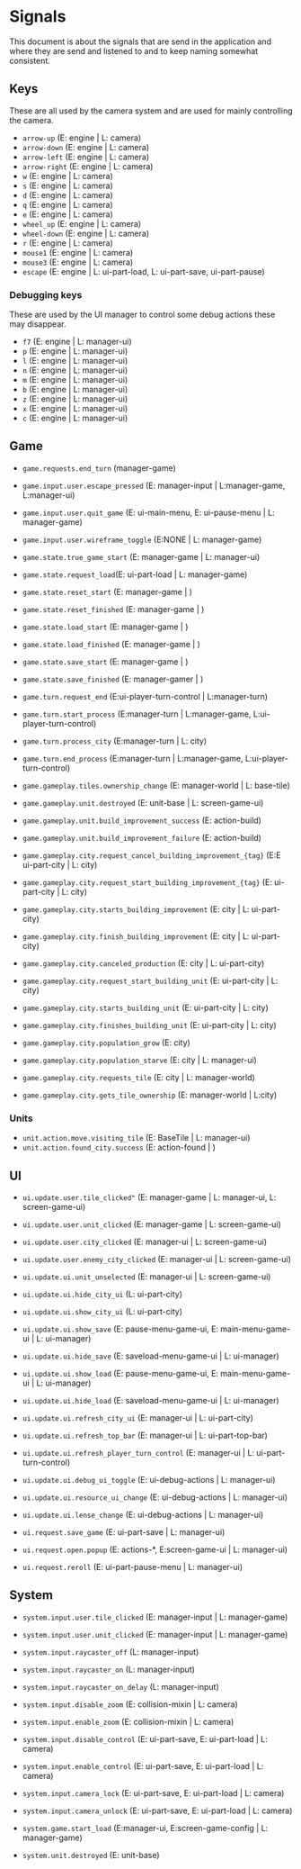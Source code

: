 # Signals

This document is about the signals that are send in the application and where they are send and listened to and to keep naming somewhat consistent.

## Keys

These are all used by the camera system and are used for mainly controlling the camera.

- `arrow-up` (E: engine | L: camera)
- `arrow-down` (E: engine | L: camera)
- `arrow-left` (E: engine | L: camera)
- `arrow-right` (E: engine | L: camera)
- `w` (E: engine | L: camera)
- `s` (E: engine | L: camera)
- `d` (E: engine | L: camera)
- `q` (E: engine | L: camera)
- `e` (E: engine | L: camera)
- `wheel_up` (E: engine | L: camera)
- `wheel-down` (E: engine | L: camera)
- `r` (E: engine | L: camera)
- `mouse1` (E: engine | L: camera)
- `mouse3` (E: engine | L: camera)
- `escape` (E: engine | L: ui-part-load, L: ui-part-save, ui-part-pause)

### Debugging keys

These are used by the UI manager to control some debug actions these may disappear.

- `f7` (E: engine | L: manager-ui)
- `p` (E: engine | L: manager-ui)
- `l` (E: engine | L: manager-ui)
- `n` (E: engine | L: manager-ui)
- `m` (E: engine | L: manager-ui)
- `b` (E: engine | L: manager-ui)
- `z` (E: engine | L: manager-ui)
- `x` (E: engine | L: manager-ui)
- `c` (E: engine | L: manager-ui)

## Game

- `game.requests.end_turn` (manager-game)
- `game.input.user.escape_pressed` (E: manager-input | L:manager-game, L:manager-ui)
- `game.input.user.quit_game` (E: ui-main-menu, E: ui-pause-menu | L: manager-game)
- `game.input.user.wireframe_toggle` (E:NONE | L: manager-game)

- `game.state.true_game_start` (E: manager-game | L: manager-ui)
- `game.state.request_load`(E: ui-part-load | L: manager-game)
- `game.state.reset_start` (E: manager-game | )
- `game.state.reset_finished` (E: manager-game | )
- `game.state.load_start` (E: manager-game | )
- `game.state.load_finished` (E: manager-game | )
- `game.state.save_start` (E: manager-game | )
- `game.state.save_finished` (E: manager-gamer | )

- `game.turn.request_end` (E:ui-player-turn-control | L:manager-turn)
- `game.turn.start_process` (E:manager-turn | L:manager-game, L:ui-player-turn-control)
- `game.turn.process_city` (E:manager-turn | L: city)
- `game.turn.end_process` (E:manager-turn | L:manager-game, L:ui-player-turn-control)

- `game.gameplay.tiles.ownership_change` (E: manager-world | L: base-tile)
- `game.gameplay.unit.destroyed` (E: unit-base | L: screen-game-ui)
- `game.gameplay.unit.build_improvement_success` (E: action-build)
- `game.gameplay.unit.build_improvement_failure` (E: action-build)

- `game.gameplay.city.request_cancel_building_improvement_{tag}` (E:E ui-part-city | L: city)
- `game.gameplay.city.request_start_building_improvement_{tag}` (E: ui-part-city | L: city)
- `game.gameplay.city.starts_building_improvement` (E: city | L: ui-part-city)
- `game.gameplay.city.finish_building_improvement` (E: city | L: ui-part-city)
- `game.gameplay.city.canceled_production` (E: city | L: ui-part-city)

- `game.gameplay.city.request_start_building_unit` (E: ui-part-city | L: city)
- `game.gameplay.city.starts_building_unit` (E: ui-part-city | L: city)
- `game.gameplay.city.finishes_building_unit` (E: ui-part-city | L: city)

- `game.gameplay.city.population_grow` (E: city)
- `game.gameplay.city.population_starve` (E: city | L: manager-ui)
- `game.gameplay.city.requests_tile` (E: city | L: manager-world)
- `game.gameplay.city.gets_tile_ownership` (E: manager-world | L:city)

### Units

- `unit.action.move.visiting_tile` (E: BaseTile | L: manager-ui)
- `unit.action.found_city.success` (E: action-found | )

## UI

- `ui.update.user.tile_clicked"` (E: manager-game | L: manager-ui, L: screen-game-ui)
- `ui.update.user.unit_clicked` (E: manager-game | L: screen-game-ui)
- `ui.update.user.city_clicked` (E: manager-ui | L: screen-game-ui)
- `ui.update.user.enemy_city_clicked` (E: manager-ui | L: screen-game-ui)

- `ui.update.ui.unit_unselected` (E: manager-ui | L: screen-game-ui)

- `ui.update.ui.hide_city_ui` (L: ui-part-city)
- `ui.update.ui.show_city_ui` (L: ui-part-city)

- `ui.update.ui.show_save` (E: pause-menu-game-ui, E: main-menu-game-ui | L: ui-manager)
- `ui.update.ui.hide_save` (E: saveload-menu-game-ui | L: ui-manager)
- `ui.update.ui.show_load` (E: pause-menu-game-ui, E: main-menu-game-ui | L: ui-manager)
- `ui.update.ui.hide_load` (E: saveload-menu-game-ui | L: ui-manager)

- `ui.update.ui.refresh_city_ui` (E: manager-ui | L: ui-part-city)
- `ui.update.ui.refresh_top_bar` (E: manager-ui | L: ui-part-top-bar)
- `ui.update.ui.refresh_player_turn_control` (E: manager-ui | L: ui-part-turn-control)

- `ui.update.ui.debug_ui_toggle` (E: ui-debug-actions | L: manager-ui)
- `ui.update.ui.resource_ui_change` (E: ui-debug-actions | L: manager-ui)
- `ui.update.ui.lense_change` (E: ui-debug-actions | L: manager-ui)

- `ui.request.save_game` (E: ui-part-save | L: manager-ui)
- `ui.request.open.popup` (E: actions-*, E:screen-game-ui | L: manager-ui)
- `ui.request.reroll` (E: ui-part-pause-menu | L: manager-ui)

## System

- `system.input.user.tile_clicked` (E: manager-input | L: manager-game)
- `system.input.user.unit_clicked` (E: manager-input | L: manager-game)

- `system.input.raycaster_off` (L: manager-input)
- `system.input.raycaster_on` (L: manager-input)
- `system.input.raycaster_on_delay` (L: manager-input)

- `system.input.disable_zoom` (E: collision-mixin | L: camera)
- `system.input.enable_zoom` (E: collision-mixin | L: camera)

- `system.input.disable_control` (E: ui-part-save, E: ui-part-load | L: camera)
- `system.input.enable_control` (E: ui-part-save, E: ui-part-load | L: camera)

- `system.input.camera_lock` (E: ui-part-save, E: ui-part-load | L: camera)
- `system.input.camera_unlock` (E: ui-part-save, E: ui-part-load | L: camera)

- `system.game.start_load` (E:manager-ui, E:screen-game-config | L: manager-game)
- `system.unit.destroyed` (E: unit-base)
